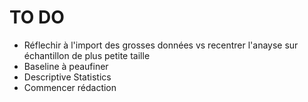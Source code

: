 # TO DO

- Réflechir à l'import des grosses données vs recentrer l'anayse sur échantillon de plus petite taille
- Baseline à peaufiner
- Descriptive Statistics
- Commencer rédaction
